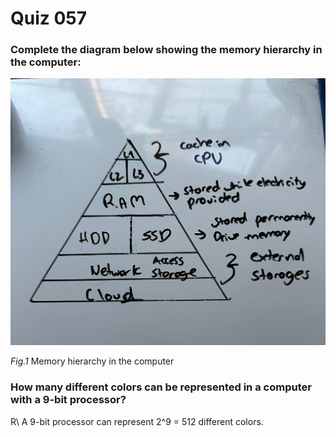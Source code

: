 # Quiz 057
### Complete the diagram below showing the memory hierarchy in the computer:
![Quiz_057_Picture.jpeg](Quiz_057_Picture.jpeg)

*Fig.1* Memory hierarchy in the computer

### How many different colors can be represented in a computer with a 9-bit processor?
R\\ A 9-bit processor can represent 2^9 = 512 different colors. 


